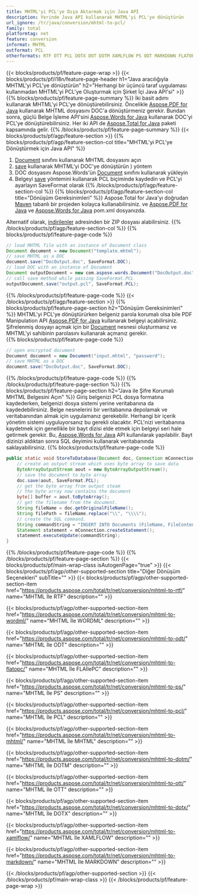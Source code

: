 ```yaml
---
title: MHTML'yi PCL'ye Dışa Aktarmak için Java API
description: Yerinde Java API kullanarak MHTML'yi PCL'ye dönüştürün
url_ignore: /tr/java/conversion/mhtml-to-pcl/
family: total
platformtag: net
feature: conversion
informat: MHTML
outformat: PCL
otherformats: RTF OTT PCL DOTX DOT DOTM XAMLFLOW PS ODT MARKDOWN FLATOPC WORDML
---
```

{{< blocks/products/pf/feature-page-wrap >}}
{{< blocks/products/pf/i18n/feature-page-header h1="Java aracılığıyla MHTML'yi PCL'ye dönüştürün" h2="Herhangi bir üçüncü taraf uygulaması kullanmadan MHTML'yi PCL'ye Oluşturmak için Şirket İçi Java API'si" >}}
{{% blocks/products/pf/feature-page-summary %}}
İki basit adımı kullanarak MHTML'yi PCL'ye dönüştürebilirsiniz. Öncelikle [Aspose.PDF for Java](https://products.aspose.com/pdf/java/) kullanarak MHTML dosyasını DOC'a dönüştürmeniz gerekir. Bundan sonra, güçlü Belge İşleme API'sini [Aspose.Words for Java](https://products.aspose.com/words/java/) kullanarak DOC'yi PCL'ye dönüştürebilirsiniz. Her iki API de [Aspose.Total for Java](https://products.aspose.com/total/java/) paketi kapsamında gelir.
{{% /blocks/products/pf/feature-page-summary  %}}
{{< blocks/products/pf/agp/feature-section >}}
{{% blocks/products/pf/agp/feature-section-col title="MHTML'yi PCL'ye Dönüştürmek için Java API" %}}
1. [Document](https://reference.aspose.com/pdf/java/com.aspose.pdf/Document) sınıfını kullanarak MHTML dosyasını açın
2. [save](https://reference.aspose.com/pdf/java/com.aspose.pdf/Document#save-java.lang.String-com.aspose.pdf.SaveOptions-) kullanarak MHTML'yi DOC'ye dönüştürün ) yöntem
3. DOC dosyasını Aspose.Words'ün [Document](https://reference.aspose.com/words/java/com.aspose.words/Document) sınıfını kullanarak yükleyin
4. Belgeyi [save](https://reference.aspose.com/words/java/com.aspose.words/Document#save(java.lang.String,int)) yöntemini kullanarak PCL biçiminde kaydedin ve PCL'yi ayarlayın SaveFormat olarak
{{% /blocks/products/pf/agp/feature-section-col %}}
{{% blocks/products/pf/agp/feature-section-col title="Dönüşüm Gereksinimleri" %}}
Aspose.Total for Java'yı doğrudan [Maven](https://repository.aspose.com/webapp/#/artifacts/browse/tree/General/repo/com/aspose/aspose-total) tabanlı bir projeden kolayca kullanabilirsiniz. ve [Aspose.PDF for Java](https://docs.aspose.com/pdf/java/installation/) ve [Aspose.Words for Java](https://docs.aspose.com/words/java/installation/) pom.xml dosyanızda.

Alternatif olarak, [indirilenler](https://releases.aspose.com/total/java) adresinden bir ZIP dosyası alabilirsiniz.
{{% /blocks/products/pf/agp/feature-section-col %}}
{{% blocks/products/pf/feature-page-code %}}

```java
// load MHTML file with an instance of Document class
Document document = new Document("template.mhtml");
// save MHTML as a DOC 
document.save("DocOutput.doc", SaveFormat.DOC); 
// load DOC with an instance of Document
Document outputDocument = new com.aspose.words.Document("DocOutput.doc");
// call save method while passing SaveFormat.PCL
outputDocument.save("output.pcl", SaveFormat.PCL);   
```

{{% /blocks/products/pf/feature-page-code %}}
{{< /blocks/products/pf/agp/feature-section >}}
{{% blocks/products/pf/feature-page-section  h2="Dönüşüm Gereksinimleri" %}}
MHTML'yi PCL'ye dönüştürürken belgeniz parola korumalı olsa bile PDF Manipulation API [Aspose.PDF for Java](https://docs.aspose.com/pdf/java/installation/) kullanarak belgeyi açabilirsiniz. Şifrelenmiş dosyayı açmak için bir [Document](https://reference.aspose.com/pdf/java/com.aspose.pdf/Document) nesnesi oluşturmanız ve MHTML'yi sahibinin parolasını kullanarak açmanız gerekir.  
{{% blocks/products/pf/feature-page-code %}}
```cs
// open encrypted document
Document document = new Document("input.mhtml", "password");
// save MHTML as a DOC 
document.save("DocOutput.doc", SaveFormat.DOC);
```

{{% /blocks/products/pf/feature-page-code  %}}
{{% /blocks/products/pf/feature-page-section %}}
{{% blocks/products/pf/feature-page-section  h2="Java ile Şifre Korumalı MHTML Belgesini Açın" %}}
Giriş belgenizi PCL dosya formatına kaydederken, belgenizi dosya sistemi yerine veritabanına da kaydedebilirsiniz. Belge nesnelerini bir veritabanına depolamak ve veritabanından almak için uygulamanız gerekebilir. Herhangi bir içerik yönetim sistemi uyguluyorsanız bu gerekli olacaktır. PCL'nizi veritabanına kaydetmek için genellikle bir bayt dizisi elde etmek için belgeyi seri hale getirmek gerekir. Bu, [Aspose.Words for Java](https://products.aspose.com/words/Java/) API kullanılarak yapılabilir. Bayt dizinizi aldıktan sonra SQL deyimini kullanarak veritabanında saklayabilirsiniz. 
{{% blocks/products/pf/feature-page-code %}}

```java
public static void StoreToDatabase(Document doc, Connection mConnection) throws Exception {
    // create an output stream which uses byte array to save data
    ByteArrayOutputStream aout = new ByteArrayOutputStream();
    // save the document to byte array
    doc.save(aout, SaveFormat.PCL);
    // get the byte array from output steam
    // the byte array now contains the document
    byte[] buffer = aout.toByteArray();
    // get the filename from the document.
    String fileName = doc.getOriginalFileName();
    String filePath = fileName.replace("\\", "\\\\");
    // create the SQL command.
    String commandString = "INSERT INTO Documents (FileName, FileContent) VALUES('" + filePath + "', '" + buffer + "')";
    Statement statement = mConnection.createStatement();
    statement.executeUpdate(commandString);
}  
```

{{% /blocks/products/pf/feature-page-code  %}}
{{% /blocks/products/pf/feature-page-section %}}
{{< blocks/products/pf/main-wrap-class isAutogenPage="true" >}}
{{< blocks/products/pf/agp/other-supported-section title="Diğer Dönüşüm Seçenekleri" subTitle="" >}}
{{< blocks/products/pf/agp/other-supported-section-item href="https://products.aspose.com/total/tr/net/conversion/mhtml-to-rtf/" name="MHTML İle RTF" description="" >}}

{{< blocks/products/pf/agp/other-supported-section-item href="https://products.aspose.com/total/tr/net/conversion/mhtml-to-wordml/" name="MHTML İle WORDML" description="" >}}

{{< blocks/products/pf/agp/other-supported-section-item href="https://products.aspose.com/total/tr/net/conversion/mhtml-to-odt/" name="MHTML İle ODT" description="" >}}

{{< blocks/products/pf/agp/other-supported-section-item href="https://products.aspose.com/total/tr/net/conversion/mhtml-to-flatopc/" name="MHTML İle FLAİlePC" description="" >}}

{{< blocks/products/pf/agp/other-supported-section-item href="https://products.aspose.com/total/tr/net/conversion/mhtml-to-ps/" name="MHTML İle PS" description="" >}}

{{< blocks/products/pf/agp/other-supported-section-item href="https://products.aspose.com/total/tr/net/conversion/mhtml-to-pcl/" name="MHTML İle PCL" description="" >}}

{{< blocks/products/pf/agp/other-supported-section-item href="https://products.aspose.com/total/tr/net/conversion/mhtml-to-mhtml/" name="MHTML İle MHTML" description="" >}}

{{< blocks/products/pf/agp/other-supported-section-item href="https://products.aspose.com/total/tr/net/conversion/mhtml-to-dotm/" name="MHTML İle DOTM" description="" >}}

{{< blocks/products/pf/agp/other-supported-section-item href="https://products.aspose.com/total/tr/net/conversion/mhtml-to-ott/" name="MHTML İle OTT" description="" >}}

{{< blocks/products/pf/agp/other-supported-section-item href="https://products.aspose.com/total/tr/net/conversion/mhtml-to-dotx/" name="MHTML İle DOTX" description="" >}}

{{< blocks/products/pf/agp/other-supported-section-item href="https://products.aspose.com/total/tr/net/conversion/mhtml-to-xamlflow/" name="MHTML İle XAMLFLOW" description="" >}}

{{< blocks/products/pf/agp/other-supported-section-item href="https://products.aspose.com/total/tr/net/conversion/mhtml-to-markdown/" name="MHTML İle MARKDOWN" description="" >}}


{{< /blocks/products/pf/agp/other-supported-section >}}
{{< /blocks/products/pf/main-wrap-class >}}
{{< /blocks/products/pf/feature-page-wrap >}}
